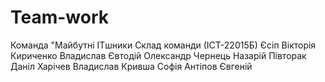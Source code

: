 # Team-work
Команда "Майбутні ITшники
Склад команди (ІСТ-22015Б)
Єсіп Вікторія 
Кириченко Владислав 
Євтодій Олександр 
Чернець Назарій
Півторак Даніл
Харічев Владислав
Кривша Софія
Антіпов Євгеній
